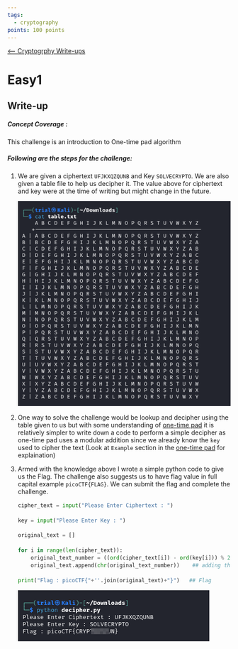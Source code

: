 ```yaml
---
tags:
  - cryptography
points: 100 points
---
```


[<-- Cryptogrphy Write-ups](../writeup-list.md)

# Easy1
## Write-up

##### Concept Coverage :
This challenge is an introduction to One-time pad algorithm 

##### Following are the steps for the challenge: 
1. We are given a ciphertext `UFJKXQZQUNB` and Key `SOLVECRYPTO`. We are also given a table file to help us decipher it. The value above for ciphertext and key were at the time of writing but might change in the future.

    ![table](./assets/table.png)

2. One way to solve the challenge would be lookup and decipher using the table given to us but with some understanding of [one-time pad](https://en.wikipedia.org/wiki/One-time_pad) it is relatively simpler to write down a code to perform a simple decipher as one-time pad uses a modular addition since we already know the `key` used to cipher the text (Look at `Example` section in the [one-time pad](https://en.wikipedia.org/wiki/One-time_pad) for explaination)

3. Armed with the knowledge above I wrote a simple python code to give us the Flag. The challenge also suggests us to have flag value in full capital example `picoCTF{FLAG}`. We can submit the flag and complete the challenge.

    ```python
    cipher_text = input("Please Enter Ciphertext : ")

    key = input("Please Enter Key : ")  

    original_text = []

    for i in range(len(cipher_text)):
        original_text_number = ((ord(cipher_text[i]) - ord(key[i])) % 26) + 65  ## addin 65 to bring it to A-Z range
        original_text.append(chr(original_text_number))    ## adding the character to original text

    print("Flag : picoCTF{"+''.join(original_text)+"}")   ## Flag
    ```

    ![flag](./assets/flag.png)